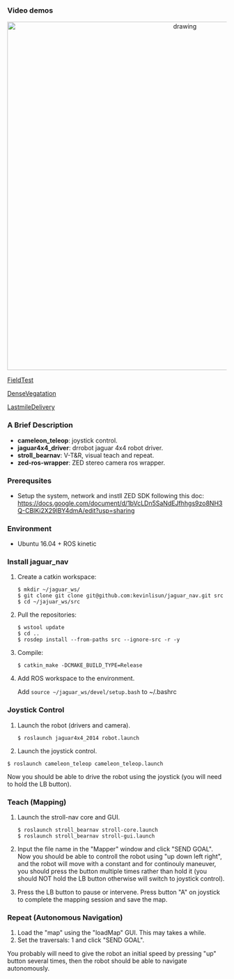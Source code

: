 ### Video demos

<p align='center'>
    <img src="./gifs/day2night.gif" alt="drawing" width="800"/>
</p>

[FieldTest](https://youtu.be/mqoAdgJs6QY)

[DenseVegatation](https://youtu.be/dV1twE4ZAPA)

[LastmileDelivery](https://youtu.be/aFI46kuOIZY)


### A Brief Description
- **cameleon_teleop**: joystick control.
- **jaguar4x4_driver**: drrobot jaguar 4x4 robot driver. 
- **stroll_bearnav**: V-T&R, visual teach and repeat.
- **zed-ros-wrapper**: ZED stereo camera ros wrapper.


### Prerequsites

- Setup the system, network and instll ZED SDK following this doc: https://docs.google.com/document/d/1bVcLDn5SaNdEJfhhgs9zo8NH3Q-CBlKi2X29lBY4dmA/edit?usp=sharing

### Environment

- Ubuntu 16.04 + ROS kinetic

### Install jaguar_nav

1. Create a catkin workspace:
   ```
   $ mkdir ~/jaguar_ws/
   $ git clone git clone git@github.com:kevinlisun/jaguar_nav.git src
   $ cd ~/jajuar_ws/src
   ```
  
2. Pull the repositories:
   ```
   $ wstool update
   $ cd ..
   $ rosdep install --from-paths src --ignore-src -r -y
   ```
3. Compile:
   ```
   $ catkin_make -DCMAKE_BUILD_TYPE=Release
   ```
4. Add ROS workspace to the environment.

   Add `source ~/jaguar_ws/devel/setup.bash` to ~/.bashrc

### Joystick Control

1. Launch the robot (drivers and camera).
   ```
   $ roslaunch jaguar4x4_2014 robot.launch
   ```
2. Launch the joystick control.
  ```
  $ roslaunch cameleon_teleop cameleon_teleop.launch
  ```
Now you should be able to drive the robot using the joystick (you will need to hold the LB button).

### Teach (Mapping)

1. Launch the stroll-nav core and GUI.
   ```
   $ roslaunch stroll_bearnav stroll-core.launch
   $ roslaunch stroll_bearnav stroll-gui.launch
   ```

2. Input the file name in the "Mapper" window and click "SEND GOAL".
   Now you should be able to controll the robot using "up down left right", and the robot will move with a constant and for continouly maneuver, you should press the button multiple times rather than hold it (you should NOT hold the LB button otherwise will switch to joystick control).

3. Press the LB button to pause or intervene. Press button "A" on joystick to complete the mapping session and save the map.

### Repeat (Autonomous Navigation)

1. Load the "map" using the "loadMap" GUI. This may takes a while.
2. Set the traversals: 1 and click "SEND GOAL". 

You probably will need to give the robot an initial speed by pressing "up" button several times, then the robot should be able to navigate autonomously.
